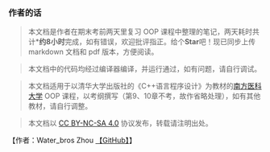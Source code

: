 ### 作者的话
> 本文档是作者在期末考前两天里复习 OOP 课程中整理的笔记，两天耗时共计\***约8小时**完成，如有错误，欢迎批评指正。给个**Star**吧！现已同步上传 markdown 文档和 pdf 版本，方便阅读。

> 本文档中的代码均经过编译器编译，并运行通过，如有问题，请自行调试。

> 本文档适用于以清华大学出版社的《C++语言程序设计》为教材的[南方医科大学](https://www.smu.edu.cn/) OOP 课程，以考纲撰写（第9、10章不考，故作省略处理），如有其他教材，请自行调整。

> 本文档以 [CC BY-NC-SA 4.0](https://creativecommons.org/licenses/by-nc-sa/4.0/) 协议发布，转载请注明出处。

【作者：Water_bros Zhou [【GitHub】](https://github.com/Water-bros)】
